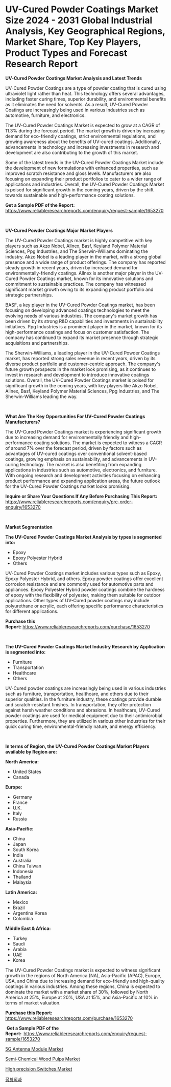 <p><h1>UV-Cured Powder Coatings Market Size 2024 - 2031 Global Industrial Analysis, Key Geographical Regions, Market Share, Top Key Players, Product Types and Forecast Research Report</h1></p><p><strong>UV-Cured Powder Coatings Market Analysis and Latest Trends</strong></p>
<p><p>UV-Cured Powder Coatings are a type of powder coating that is cured using ultraviolet light rather than heat. This technology offers several advantages, including faster curing times, superior durability, and environmental benefits as it eliminates the need for solvents. As a result, UV-Cured Powder Coatings are increasingly being used in various industries such as automotive, furniture, and electronics.</p><p>The UV-Cured Powder Coatings Market is expected to grow at a CAGR of 11.3% during the forecast period. The market growth is driven by increasing demand for eco-friendly coatings, strict environmental regulations, and growing awareness about the benefits of UV-cured coatings. Additionally, advancements in technology and increasing investments in research and development are also contributing to the growth of this market.</p><p>Some of the latest trends in the UV-Cured Powder Coatings Market include the development of new formulations with enhanced properties, such as improved scratch resistance and gloss levels. Manufacturers are also focusing on expanding their product portfolios to cater to a wider range of applications and industries. Overall, the UV-Cured Powder Coatings Market is poised for significant growth in the coming years, driven by the shift towards sustainable and high-performance coating solutions.</p></p>
<p><strong>Get a Sample PDF of the Report:&nbsp;</strong> <a href="https://www.reliableresearchreports.com/enquiry/request-sample/1653270">https://www.reliableresearchreports.com/enquiry/request-sample/1653270</a></p>
<p>&nbsp;</p>
<p><strong>UV-Cured Powder Coatings Major Market Players</strong></p>
<p><p>The UV-Cured Powder Coatings market is highly competitive with key players such as Akzo Nobel, Allnex, Basf, Keyland Polymer Material Sciences, Ppg Industries, and The Sherwin-Williams dominating the industry. Akzo Nobel is a leading player in the market, with a strong global presence and a wide range of product offerings. The company has reported steady growth in recent years, driven by increased demand for environmentally-friendly coatings. Allnex is another major player in the UV-Cured Powder Coatings market, known for its innovative solutions and commitment to sustainable practices. The company has witnessed significant market growth owing to its expanding product portfolio and strategic partnerships.</p><p>BASF, a key player in the UV-Cured Powder Coatings market, has been focusing on developing advanced coatings technologies to meet the evolving needs of various industries. The company's market growth has been driven by its strong R&D capabilities and investments in sustainability initiatives. Ppg Industries is a prominent player in the market, known for its high-performance coatings and focus on customer satisfaction. The company has continued to expand its market presence through strategic acquisitions and partnerships.</p><p>The Sherwin-Williams, a leading player in the UV-Cured Powder Coatings market, has reported strong sales revenue in recent years, driven by its diverse product portfolio and customer-centric approach. The company's future growth prospects in the market look promising, as it continues to invest in research and development to introduce innovative coatings solutions. Overall, the UV-Cured Powder Coatings market is poised for significant growth in the coming years, with key players like Akzo Nobel, Allnex, Basf, Keyland Polymer Material Sciences, Ppg Industries, and The Sherwin-Williams leading the way.</p></p>
<p>&nbsp;</p>
<p><strong>What Are The Key Opportunities For UV-Cured Powder Coatings Manufacturers?</strong></p>
<p><p>The UV-Cured Powder Coatings market is experiencing significant growth due to increasing demand for environmentally friendly and high-performance coating solutions. The market is expected to witness a CAGR of around 7% over the forecast period, driven by factors such as advantages of UV-cured coatings over conventional solvent-based coatings, growing emphasis on sustainability, and advancements in UV-curing technology. The market is also benefiting from expanding applications in industries such as automotive, electronics, and furniture. With ongoing research and development activities focusing on enhancing product performance and expanding application areas, the future outlook for the UV-Cured Powder Coatings market looks promising.</p></p>
<p><strong>Inquire or Share Your Questions If Any Before Purchasing This Report:</strong> <a href="https://www.reliableresearchreports.com/enquiry/pre-order-enquiry/1653270">https://www.reliableresearchreports.com/enquiry/pre-order-enquiry/1653270</a></p>
<p>&nbsp;</p>
<p><strong>Market Segmentation</strong></p>
<p><strong>The UV-Cured Powder Coatings Market Analysis by types is segmented into:</strong></p>
<p><ul><li>Epoxy</li><li>Epoxy Polyester Hybrid</li><li>Others</li></ul></p>
<p><p>UV-Cured Powder Coatings market includes various types such as Epoxy, Epoxy Polyester Hybrid, and others. Epoxy powder coatings offer excellent corrosion resistance and are commonly used for automotive parts and appliances. Epoxy Polyester Hybrid powder coatings combine the hardness of epoxy with the flexibility of polyester, making them suitable for outdoor applications. Other types of UV-Cured powder coatings may include polyurethane or acrylic, each offering specific performance characteristics for different applications.</p></p>
<p><strong>Purchase this Report:&nbsp;</strong><a href="https://www.reliableresearchreports.com/purchase/1653270">https://www.reliableresearchreports.com/purchase/1653270</a></p>
<p>&nbsp;</p>
<p><strong>The UV-Cured Powder Coatings Market Industry Research by Application is segmented into:</strong></p>
<p><ul><li>Furniture</li><li>Transportation</li><li>Healthcare</li><li>Others</li></ul></p>
<p><p>UV-Cured powder coatings are increasingly being used in various industries such as furniture, transportation, healthcare, and others due to their superior qualities. In the furniture industry, these coatings provide durable and scratch-resistant finishes. In transportation, they offer protection against harsh weather conditions and abrasions. In healthcare, UV-Cured powder coatings are used for medical equipment due to their antimicrobial properties. Furthermore, they are utilized in various other industries for their quick curing time, environmental-friendly nature, and energy efficiency.</p></p>
<p>&nbsp;</p>
<p><strong>In terms of Region, the UV-Cured Powder Coatings Market Players available by Region are:</strong></p>
<p>
    <p> <strong> North America: </strong>
        <ul>
            <li>United States</li>
            <li>Canada</li>
        </ul>
        </p> 
    <p> <strong> Europe: </strong>
        <ul>
            <li>Germany</li>
            <li>France</li>
            <li>U.K.</li>
            <li>Italy</li>
            <li>Russia</li>
        </ul>
        </p> 
    <p> <strong> Asia-Pacific: </strong>
        <ul>
            <li>China</li>
            <li>Japan</li>
            <li>South Korea</li>
            <li>India</li>
            <li>Australia</li>
            <li>China Taiwan</li>
            <li>Indonesia</li>
            <li>Thailand</li>
            <li>Malaysia</li>
        </ul>
        </p> 
    <p> <strong> Latin America: </strong>
        <ul>
            <li>Mexico</li>
            <li>Brazil</li>
            <li>Argentina Korea</li>
            <li>Colombia</li>
        </ul>
        </p> 
    <p> <strong> Middle East & Africa: </strong>
        <ul>
            <li>Turkey</li>
            <li>Saudi</li>
            <li>Arabia</li>
            <li>UAE</li>
            <li>Korea</li>
        </ul>
    </p>
    </p>
<p><p>The UV-Cured Powder Coatings market is expected to witness significant growth in the regions of North America (NA), Asia-Pacific (APAC), Europe, USA, and China due to increasing demand for eco-friendly and high-quality coatings in various industries. Among these regions, China is expected to dominate the market with a market share of 30%, followed by North America at 25%, Europe at 20%, USA at 15%, and Asia-Pacific at 10% in terms of market valuation.</p></p>
<p><strong>Purchase this Report: </strong><a href="https://www.reliableresearchreports.com/purchase/1653270">https://www.reliableresearchreports.com/purchase/1653270</a></p>
<p>&nbsp;<strong>Get a Sample PDF of the Report:&nbsp;&nbsp;</strong><a href="https://www.reliableresearchreports.com/enquiry/request-sample/1653270">https://www.reliableresearchreports.com/enquiry/request-sample/1653270</a></p>
<p><strong></strong></p>
<p><p><a href="https://thundering-castanet-c65.notion.site/5G-Antenna-Module-Market-Dynamics-2024-2031-Also-about-Its-Market-Trends-Projections-and-Opportun-d8f0fbd2c2c64a89a8b931181ab230ac">5G Antenna Module Market</a></p><p><a href="https://github.com/moyahfrancoestellec51j635wcx/Market-Research-Report-List-1/blob/main/semi-chemical-wood-pulps-market.md">Semi-Chemical Wood Pulps Market</a></p><p><a href="https://view.publitas.com/reportprime-1/global-high-precision-switches-market-by-types-applications-and-major-players-with-regional-growth-rate-analysis-and-development-situation-from-2024-to-2031/">High precision Switches Market</a></p><p><a href="https://medium.com/@anvil67678789/%EC%A0%95%ED%98%95%EC%99%B8%EA%B3%BC-%EC%8B%9C%EC%9E%A5-%EB%B6%84%EC%84%9D-%EC%84%B8%EA%B3%84-%EC%82%B0%EC%97%85-%EC%A0%84%EB%A7%9D-%EB%B0%8F-%EC%98%88%EC%B8%A1-2024%EB%85%84%EB%B6%80%ED%84%B0-2031%EB%85%84-4f98d8aa0329">정형외과</a></p></p>
